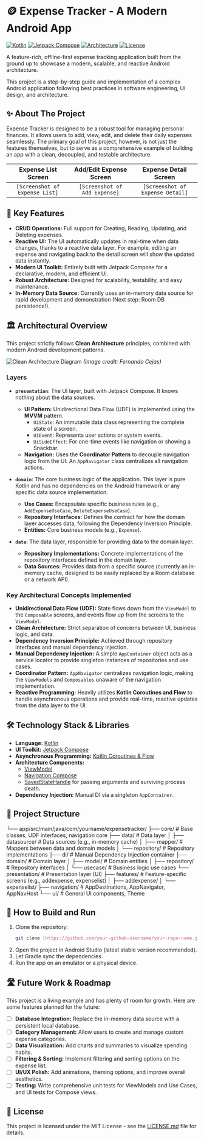 # 🪙 Expense Tracker - A Modern Android App

[![Kotlin](https://img.shields.io/badge/Kotlin-1.9.23-blue.svg?logo=kotlin)](https://kotlinlang.org)
[![Jetpack Compose](https://img.shields.io/badge/Jetpack%20Compose-1.6.7-blue?logo=jetpackcompose)](https://developer.android.com/jetpack/compose)
[![Architecture](https://img.shields.io/badge/Architecture-Clean%20%2B%20MVVM%2FUDF-red.svg)](https://developer.android.com/topic/architecture)
[![License](https://img.shields.io/badge/License-MIT-green.svg)](https://opensource.org/licenses/MIT)

A feature-rich, offline-first expense tracking application built from the ground up to showcase a modern, scalable, and reactive Android architecture.

This project is a step-by-step guide and implementation of a complex Android application following best practices in software engineering, UI design, and architecture.

## ✨ About The Project

Expense Tracker is designed to be a robust tool for managing personal finances. It allows users to add, view, edit, and delete their daily expenses seamlessly. The primary goal of this project, however, is not just the features themselves, but to serve as a comprehensive example of building an app with a clean, decoupled, and testable architecture.

| Expense List Screen | Add/Edit Expense Screen | Expense Detail Screen |
| :---: |:---:|:---:|
| `[Screenshot of Expense List]` | `[Screenshot of Add Expense]` | `[Screenshot of Expense Detail]` |

## 🚀 Key Features

-   **CRUD Operations:** Full support for Creating, Reading, Updating, and Deleting expenses.
-   **Reactive UI:** The UI automatically updates in real-time when data changes, thanks to a reactive data layer. For example, editing an expense and navigating back to the detail screen will show the updated data instantly.
-   **Modern UI Toolkit:** Entirely built with Jetpack Compose for a declarative, modern, and efficient UI.
-   **Robust Architecture:** Designed for scalability, testability, and easy maintenance.
-   **In-Memory Data Source:** Currently uses an in-memory data source for rapid development and demonstration (Next step: Room DB persistence!).

## 🏛️ Architectural Overview

This project strictly follows **Clean Architecture** principles, combined with modern Android development patterns.

![Clean Architecture Diagram](https://user-images.githubusercontent.com/11275995/226123495-25d2c645-3677-44da-81e8-7180e53a793a.png)
*(Image credit: Fernando Cejas)*

### Layers

-   **`presentation`**: The UI layer, built with Jetpack Compose. It knows nothing about the data sources.
    -   **UI Pattern:** Unidirectional Data Flow (UDF) is implemented using the **MVVM** pattern.
        -   `UiState`: An immutable data class representing the complete state of a screen.
        -   `UiEvent`: Represents user actions or system events.
        -   `UiSideEffect`: For one-time events like navigation or showing a Snackbar.
    -   **Navigation:** Uses the **Coordinator Pattern** to decouple navigation logic from the UI. An `AppNavigator` class centralizes all navigation actions.

-   **`domain`**: The core business logic of the application. This layer is pure Kotlin and has no dependencies on the Android framework or any specific data source implementation.
    -   **Use Cases:** Encapsulate specific business rules (e.g., `AddExpenseUseCase`, `DeleteExpenseUseCase`).
    -   **Repository Interfaces:** Defines the contract for how the domain layer accesses data, following the Dependency Inversion Principle.
    -   **Entities:** Core business models (e.g., `Expense`).

-   **`data`**: The data layer, responsible for providing data to the domain layer.
    -   **Repository Implementations:** Concrete implementations of the repository interfaces defined in the domain layer.
    -   **Data Sources:** Provides data from a specific source (currently an in-memory cache, designed to be easily replaced by a Room database or a network API).

### Key Architectural Concepts Implemented

-   **Unidirectional Data Flow (UDF):** State flows down from the `ViewModel` to the `Composable` screens, and events flow up from the screens to the `ViewModel`.
-   **Clean Architecture:** Strict separation of concerns between UI, business logic, and data.
-   **Dependency Inversion Principle:** Achieved through repository interfaces and manual dependency injection.
-   **Manual Dependency Injection:** A simple `AppContainer` object acts as a service locator to provide singleton instances of repositories and use cases.
-   **Coordinator Pattern:** `AppNavigator` centralizes navigation logic, making the `ViewModels` and `Composables` unaware of the navigation implementation.
-   **Reactive Programming:** Heavily utilizes **Kotlin Coroutines and Flow** to handle asynchronous operations and provide real-time, reactive updates from the data layer to the UI.

## 🛠️ Technology Stack & Libraries

-   **Language:** [Kotlin](https://kotlinlang.org/)
-   **UI Toolkit:** [Jetpack Compose](https://developer.android.com/jetpack/compose)
-   **Asynchronous Programming:** [Kotlin Coroutines & Flow](https://kotlinlang.org/docs/coroutines-guide.html)
-   **Architecture Components:**
    -   [ViewModel](https://developer.android.com/topic/libraries/architecture/viewmodel)
    -   [Navigation Compose](https://developer.android.com/jetpack/compose/navigation)
    -   [SavedStateHandle](https://developer.android.com/topic/libraries/architecture/viewmodel-savedstate) for passing arguments and surviving process death.
-   **Dependency Injection:** Manual DI via a singleton `AppContainer`.

## 📂 Project Structure

└── app/src/main/java/com/yourname/expensetracker/
├── core/                # Base classes, UDF interfaces, navigation core
├── data/                # Data layer
│   ├── datasource/      # Data sources (e.g., in-memory cache)
│   ├── mapper/          # Mappers between data and domain models
│   └── repository/      # Repository implementations
├── di/                  # Manual Dependency Injection container
├── domain/              # Domain layer
│   ├── model/           # Domain entities
│   ├── repository/      # Repository interfaces
│   └── usecase/         # Business logic use cases
└── presentation/        # Presentation layer (UI)
├── features/        # Feature-specific screens (e.g., addexpense, expenselist)
│   ├── addexpense/
│   └── expenselist/
├── navigation/      # AppDestinations, AppNavigator, AppNavHost
└── ui/                # General UI components, Theme

## 🏃 How to Build and Run

1.  Clone the repository:
    ```bash
    git clone [https://github.com/your-github-username/your-repo-name.git](https://github.com/your-github-username/your-repo-name.git)
    ```
2.  Open the project in Android Studio (latest stable version recommended).
3.  Let Gradle sync the dependencies.
4.  Run the app on an emulator or a physical device.

## 🛣️ Future Work & Roadmap

This project is a living example and has plenty of room for growth. Here are some features planned for the future:

-   [ ] **Database Integration:** Replace the in-memory data source with a persistent local database.
-   [ ] **Category Management:** Allow users to create and manage custom expense categories.
-   [ ] **Data Visualization:** Add charts and summaries to visualize spending habits.
-   [ ] **Filtering & Sorting:** Implement filtering and sorting options on the expense list.
-   [ ] **UI/UX Polish:** Add animations, theming options, and improve overall aesthetics.
-   [ ] **Testing:** Write comprehensive unit tests for ViewModels and Use Cases, and UI tests for Compose views.

## 📄 License

This project is licensed under the MIT License - see the [LICENSE.md](LICENSE.md) file for details.